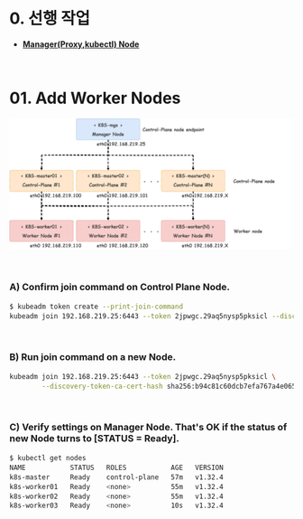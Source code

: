 # 0. 선행 작업

- [**Manager(Proxy,kubectl) Node**](https://github.com/revenge1005/k8s-cluster-setup/tree/main/03.%20multi-node_Dashboard/03-1.%20Manager(Proxy%2Ckubectl)%20Node)

<br>

# 01. Add Worker Nodes

![multi-node](https://github.com/revenge1005/k8s-cluster-setup/blob/main/multi-node-configuration.png)

<BR>

### A) Confirm join command on Control Plane Node.

```bash
$ kubeadm token create --print-join-command
kubeadm join 192.168.219.25:6443 --token 2jpwgc.29aq5nysp5pksicl --discovery-token-ca-cert-hash sha256:b94c81c60dcb7efa767a4e0650eb563062562afa6e394d303130fecd67f52612
```

<BR>

### B) Run join command on a new Node.

```bash
kubeadm join 192.168.219.25:6443 --token 2jpwgc.29aq5nysp5pksicl \
        --discovery-token-ca-cert-hash sha256:b94c81c60dcb7efa767a4e0650eb563062562afa6e394d303130fecd67f52612
```

<BR>

### C) Verify settings on Manager Node. That's OK if the status of new Node turns to [STATUS = Ready].

```bash
$ kubectl get nodes
NAME           STATUS   ROLES           AGE   VERSION
k8s-master     Ready    control-plane   57m   v1.32.4
k8s-worker01   Ready    <none>          55m   v1.32.4
k8s-worker02   Ready    <none>          55m   v1.32.4
k8s-worker03   Ready    <none>          10s   v1.32.4
```